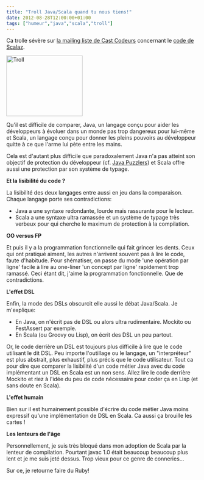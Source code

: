 ```yaml
---
title: "Troll Java/Scala quand tu nous tiens!"
date: 2012-08-28T12:00:00+01:00
tags: ["humeur","java","scala","troll"]
---
```


Ca trolle sévère sur <a href="https://groups.google.com/forum/#!topic/lescastcodeurs/dNyBiy_QjM8">la mailing liste de Cast Codeurs</a> concernant le <a href="http://scalaz.github.com/scalaz/scalaz-2.9.1-6.0.4/doc.sxr/scalaz/Category.scala.html">code de Scalaz</a>.

<a href="http://en.wikipedia.org/wiki/Troll_(Internet)"><img alt="Troll" src="http://upload.wikimedia.org/wikipedia/en/thumb/7/78/Trollface.svg/200px-Trollface.svg.png" title="Troll" class="aligncenter" width="200" height="159" /></a>

Qu'il est difficile de comparer, Java, un langage conçu pour aider les développeurs à évoluer dans un monde pas trop dangereux pour lui-même et Scala, un langage conçu pour donner les pleins pouvoirs au développeur quitte à ce que l'arme lui pète entre les mains.

Cela est d'autant plus difficile que paradoxalement Java n'a pas atteint son objectif de protection du développeur (cf. <a href="http://www.amazon.fr/JavaTM-Puzzlers-Pitfalls-Corner-ebook/dp/B001U5VJVS/ref=sr_1_3?ie=UTF8&qid=1346172866&sr=8-3">Java Puzzlers</a>) et Scala offre aussi une protection par son système de typage.

<strong>Et la lisibilité du code ?</strong>

La lisibilité des deux langages entre aussi en jeu dans la comparaison. Chaque langage porte ses contradictions:

 + Java a une syntaxe redondante, lourde mais rassurante pour le lecteur.
 + Scala a une syntaxe ultra ramassée et un système de typage très verbeux pour qui cherche le maximum de protection à la compilation.

<strong>OO versus FP</strong>

Et puis il y a la programmation fonctionnelle qui fait grincer les dents. Ceux qui ont pratiqué aiment, les autres n'arrivent souvent pas à lire le code, faute d'habitude. Pour shématiser, on passe du mode 'une opération par ligne' facile à lire au one-liner 'un concept par ligne' rapidement trop ramassé. Ceci étant dit, j'aime la programmation fonctionnelle. Que de contradictions.

<strong>L'effet DSL</strong>

Enfin, la mode des DSLs obscurcit elle aussi le débat Java/Scala. Je m'explique:

 + En Java, on n'écrit pas de DSL ou alors ultra rudimentaire. Mockito ou FestAssert par exemple.
 + En Scala (ou Groovy ou Lisp), on écrit des DSL un peu partout.

Or, le code derrière un DSL est toujours plus difficile à lire que le code utilisant le dit DSL. Peu importe l'outillage ou le langage, un "interpréteur" est plus abstrait, plus exhaustif, plus précis que le code utilisateur.
Tout ca pour dire que comparer la lisibilité d'un code métier Java avec du code implémentant un DSL en Scala est un non sens. Allez lire le code derrière Mockito et riez à l'idée du peu de code nécessaire pour coder ça en Lisp (et sans doute en Scala).

<strong>L'effet humain</strong>

Bien sur il est humainement possible d'écrire du code métier Java moins expressif qu'une implémentation de DSL en Scala. Ca aussi ça brouille les cartes !

<strong>Les lenteurs de l'âge</strong>

Personnellement, je suis très bloqué dans mon adoption de Scala par la lenteur de compilation. Pourtant javac 1.0 était beaucoup beaucoup plus lent et je me suis jeté dessus. Trop vieux pour ce genre de conneries...

Sur ce, je retourne faire du Ruby!
